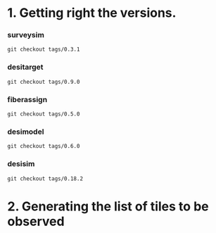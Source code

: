 

# 1. Getting right the versions.

### surveysim
`git checkout tags/0.3.1`

### desitarget
`git checkout tags/0.9.0`

### fiberassign 
`git checkout tags/0.5.0`

### desimodel
`git checkout tags/0.6.0`

### desisim
`git checkout tags/0.18.2`

# 2. Generating the list of tiles to be observed